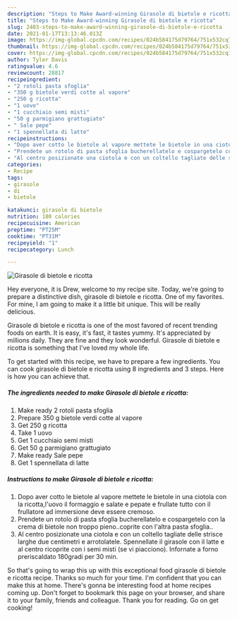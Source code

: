 ```yaml
---
description: "Steps to Make Award-winning Girasole di bietole e ricotta"
title: "Steps to Make Award-winning Girasole di bietole e ricotta"
slug: 2403-steps-to-make-award-winning-girasole-di-bietole-e-ricotta
date: 2021-01-17T13:13:46.013Z
image: https://img-global.cpcdn.com/recipes/024b584175d79764/751x532cq70/girasole-di-bietole-e-ricotta-recipe-main-photo.jpg
thumbnail: https://img-global.cpcdn.com/recipes/024b584175d79764/751x532cq70/girasole-di-bietole-e-ricotta-recipe-main-photo.jpg
cover: https://img-global.cpcdn.com/recipes/024b584175d79764/751x532cq70/girasole-di-bietole-e-ricotta-recipe-main-photo.jpg
author: Tyler Davis
ratingvalue: 4.6
reviewcount: 28817
recipeingredient:
- "2 rotoli pasta sfoglia"
- "350 g bietole verdi cotte al vapore"
- "250 g ricotta"
- "1 uovo"
- "1 cucchiaio semi misti"
- "50 g parmigiano grattugiato"
- " Sale pepe"
- "1 spennellata di latte"
recipeinstructions:
- "Dopo aver cotto le bietole al vapore mettete le bietole in una ciotola con la ricotta,l&#39;uovo il formaggio e salate e pepate e frullate tutto con il frullatore ad immersione deve essere cremoso."
- "Prendete un rotolo di pasta sfoglia bucherellatelo e cospargetelo con la crema di bietole non troppo pieno..coprite con l&#39;altra pasta sfoglia.."
- "Al centro posizionate una ciotola e con un coltello tagliate delle strisce larghe due centimetri e arrotolatele. Spennellate il girasole con il latte e al centro ricoprite con i semi misti (se vi piacciono). Infornate a forno preriscaldato 180gradi per 30 min."
categories:
- Recipe
tags:
- girasole
- di
- bietole

katakunci: girasole di bietole 
nutrition: 180 calories
recipecuisine: American
preptime: "PT25M"
cooktime: "PT31M"
recipeyield: "1"
recipecategory: Lunch

---
```



![Girasole di bietole e ricotta](https://img-global.cpcdn.com/recipes/024b584175d79764/751x532cq70/girasole-di-bietole-e-ricotta-recipe-main-photo.jpg)

Hey everyone, it is Drew, welcome to my recipe site. Today, we're going to prepare a distinctive dish, girasole di bietole e ricotta. One of my favorites. For mine, I am going to make it a little bit unique. This will be really delicious.

Girasole di bietole e ricotta is one of the most favored of recent trending foods on earth. It is easy, it's fast, it tastes yummy. It's appreciated by millions daily. They are fine and they look wonderful. Girasole di bietole e ricotta is something that I've loved my whole life.




To get started with this recipe, we have to prepare a few ingredients. You can cook girasole di bietole e ricotta using 8 ingredients and 3 steps. Here is how you can achieve that.

<!--inarticleads1-->

##### The ingredients needed to make Girasole di bietole e ricotta:

1. Make ready 2 rotoli pasta sfoglia
1. Prepare 350 g bietole verdi cotte al vapore
1. Get 250 g ricotta
1. Take 1 uovo
1. Get 1 cucchiaio semi misti
1. Get 50 g parmigiano grattugiato
1. Make ready  Sale pepe
1. Get 1 spennellata di latte




<!--inarticleads2-->

##### Instructions to make Girasole di bietole e ricotta:

1. Dopo aver cotto le bietole al vapore mettete le bietole in una ciotola con la ricotta,l&#39;uovo il formaggio e salate e pepate e frullate tutto con il frullatore ad immersione deve essere cremoso.
1. Prendete un rotolo di pasta sfoglia bucherellatelo e cospargetelo con la crema di bietole non troppo pieno..coprite con l&#39;altra pasta sfoglia..
1. Al centro posizionate una ciotola e con un coltello tagliate delle strisce larghe due centimetri e arrotolatele. Spennellate il girasole con il latte e al centro ricoprite con i semi misti (se vi piacciono). Infornate a forno preriscaldato 180gradi per 30 min.




So that's going to wrap this up with this exceptional food girasole di bietole e ricotta recipe. Thanks so much for your time. I'm confident that you can make this at home. There's gonna be interesting food at home recipes coming up. Don't forget to bookmark this page on your browser, and share it to your family, friends and colleague. Thank you for reading. Go on get cooking!
